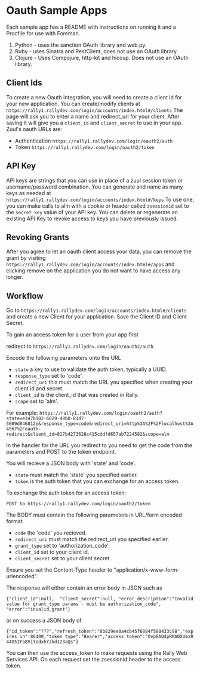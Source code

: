 # Oauth Sample Apps 

Each sample app has a README with instructions on running it and a Procfile for use with Foreman.

1. Python - uses the sanction OAuth library and web.py.
2. Ruby - uses Sinatra and RestClient, does not use an OAuth library.
3. Clojure - Uses Compojure, http-kit and hiccup. Does not use an OAuth library. 


## Client Ids
To create a new Oauth integration, you will need to create a client id for your new application. You can create/modify clients at `https://rally1.rallydev.com/login/accounts/index.html#/clients`  The page will ask you to enter a name and redirect_uri for your client. After saving it will give you a `client_id` and `client_secret` to use in your app. Zuul's oauth URLs are:

* Authentication `https://rally1.rallydev.com/login/oauth2/auth`
* Token `https://rally1.rallydev.com/login/oauth2/token`

## API Key
API keys are strings that you can use in place of a zuul session token or username/password combination. You can generate and name as many keys as needed at `https://rally1.rallydev.com/login/accounts/index.html#/keys` To use one, you can make calls to alm with a cookie or header called `zsessionid` set to the `secret_key` value of your API key. You can delete or regenerate an existing API Key to revoke access to keys you have previously issued.

## Revoking Grants
After you agree to let an oauth client access your data, you can remove the grant by visiting `https://rally1.rallydev.com/login/accounts/index.html#/apps` and clicking remove on the application you do not want to have access any longer.

## Workflow 

Go to `https://rally1.rallydev.com/login/accounts/index.html#/clients` and create a new Client for your application. Save the Client ID and Client Secret. 

To gain an access token for a user from your app first

redirect to `https://rally1.rallydev.com/login/oauth2/auth`

Encode the following parameters onto the URL

* `state` a key to use to validate the auth token, typically a UUID. 
* `response_type` set to 'code'.
* `redirect_uri` this must match the URL you specified when creating your client id and secret. 
* `client_id` is the client_id that was created in Rally. 
* `scope` set to 'alm'.

For example: `https://rally1.rallydev.com/login/oauth2/auth?state=e347b102-6029-49b0-81d7-5089d846812e&response_type=code&redirect_uri=http%3A%2F%2Flocalhost%3A4567%2Foauth-redirect&client_id=817b4273628c415cddfd657ab7224582&scope=alm`

In the handler for the URL you redirect to you need to get the code from the parameters and POST to the token endpoint. 

You will recieve a JSON body with 'state' and 'code'. 

* `state` must match the 'state' you specified earlier.
* `token` is the auth token that you can exchange for an access token. 

To exchange the auth token for an access token:

`POST to https://rally1.rallydev.com/login/oauth2/token`

The BODY must contain the following parameters in URL/form encoded format.

* `code` the 'code' you recieved.
* `redirect_uri` must match the redirect_uri you specified earlier.
* `grant_type` set to 'authorization_code'.
* `client_id` set to your client id.
* `client_secret` set to your client secret.

Ensure you set the Content-Type header to "application/x-www-form-urlencoded".

The response will either contain an error body in JSON such as

`{"client_id":null,	 "client_secret":null, "error_description":"Invalid value for grant_type params - must be authorization_code", "error":"invalid_grant"}`

or on success a JSON body of 

`{"id_token":"???","refresh_token":"8b829ee0a4cb45f6884f580433c98","expires_in":86400,"token_type":"Bearer","access_token":"Ovp8AQ4pRMADXUmzR44V5IFb8ViYUdxhYJkd123aQs"}`

You can then use the access_token to make requests using the Rally Web Services API. On each request set the zsessionid header to the access token.  
